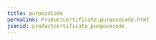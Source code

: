 ```yaml
---
title: purposeCode
permalink: ProductCertificate.purposeCode.html
jsonid: productcertificate_purposecode
---
```

